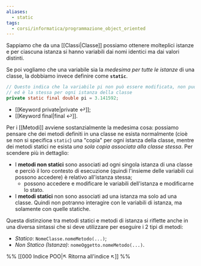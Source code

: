 ```yaml
---
aliases:
  - static
tags:
  - corsi/informatica/programmazione_object_oriented
---
```

Sappiamo che da una [[Classi|Classe]] possiamo ottenere molteplici istanze e per ciascuna istanza si hanno variabili dai nomi identici ma dai valori distinti. 

Se poi vogliamo che una variabile sia la *medesima per tutte le istanze* di una classe, la dobbiamo invece definire come **`static`**.

```Java
// Questo indica che la variabile pi non può essere modificata, non può essere vista dall'esterno
// ed è la stessa per ogni istanza della classe
private static final double pi = 3.141592;
```

- [[Keyword private|private ↩]];
- [[Keyword final|final ↩]].

Per i [[Metodi]] avviene sostanzialmente la medesima cosa: possiamo pensare che dei metodi definiti in una classe ne esista normalmente (cioè se non si specifica `static`) una "copia" per ogni istanza della classe, mentre dei metodi statici ne esista *una sola copia associata alla classe stessa*. Per scendere più in dettaglio:

- I **metodi non statici** sono associati ad ogni singola istanza di una classe e perciò il loro contesto di esecuzione (quindi l'insieme delle variabili cui possono accedere) è relativo all'istanza stessa;
	- possono accedere e modificare le variabili dell'istanza e modificarne lo stato.
- I **metodi statici** non sono associati ad una istanza ma solo ad una classe. Quindi non potranno interagire con le variabili di istanza, ma solamente con quelle statiche.

Questa distinzione tra metodi statici e metodi di istanza si riflette anche in una diversa sintassi che si deve utilizzare per eseguire i 2 tipi di metodi:

- *Statico*: `NomeClasse.nomeMetodo(...)`;
- *Non Statico (Istanza)*: `nomeOggetto.nomeMetodo(...)`.

%%
[[000 Indice POO|↖ Ritorna all'indice ↖]]
%%